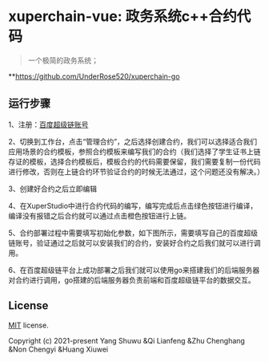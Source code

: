 

# xuperchain-vue: 政务系统c++合约代码


> 一个极简的政务系统；

**https://github.com/UnderRose520/xuperchain-go

## 运行步骤

1、注册：[百度超级链账号](https://xuper.baidu.com)

2、切换到工作台，点击“管理合约”，之后选择创建合约，我们可以选择适合我们应用场景的合约模板，参照合约模板来编写我们的合约（我们选择了学生证书上链存证的模板，选择合约模板后，模板合约的代码需要保留，我们需要复制一份代码进行修改，否则在上链合约环节验证合约的时候无法通过，这个问题还没有解决。）

3、创建好合约之后立即编辑

4、在XuperStudio中进行合约代码的编写，编写完成后点击绿色按钮进行编译，编译没有报错之后合约就可以通过点击橙色按钮进行上链。

5、合约部署过程中需要填写初始化参数，如下图所示，需要填写自己的百度超级链账号，验证通过之后就可以安装我们的合约，安装好合约之后我们就可以进行调用。

6、在百度超级链平台上成功部署之后我们就可以使用go来搭建我们的后端服务器对合约进行调用，go搭建的后端服务器负责前端和百度超级链平台的数据交互。


## License

[MIT](https://github.com/UnderRose520/xuperchain-contract/blob/master/LICENSE) license.

Copyright (c) 2021-present Yang Shuwu &Qi Lianfeng &Zhu Chenghang &Non Chengyi &Huang Xiuwei

